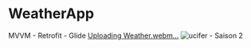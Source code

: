 # WeatherApp
MVVM - Retrofit - Glide 
[Uploading Weather.webm…]()
<img src="[http://i.imgur.com/bPCSY43.jpg](https://github.com/omerdogans/WeatherApp/assets/39188613/38c25e4c-a342-47b0-8a8b-53efff01a8d9)" alt="ucifer - Saison 2" resize="w:650,h:800,q:90">
